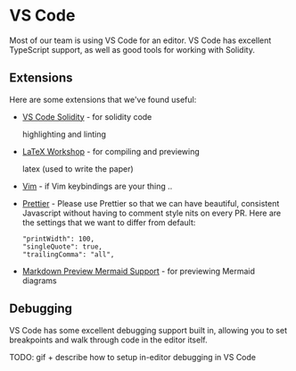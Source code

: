 # VS Code

Most of our team is using VS Code for an editor. VS Code has excellent TypeScript support, as well as good tools for working with Solidity.

## Extensions

Here are some extensions that we've found useful:

* [VS Code Solidity](https://github.com/juanfranblanco/vscode-solidity) - for solidity code

  highlighting and linting

* [LaTeX Workshop](https://github.com/James-Yu/LaTeX-Workshop) - for compiling and previewing

  latex \(used to write the paper\)

* [Vim](https://github.com/VSCodeVim/Vim) - if Vim keybindings are your thing ..
* [Prettier](https://github.com/prettier/prettier-vscode) - Please use Prettier so that we can have beautiful, consistent Javascript without having to comment style nits on every PR. Here are the settings that we want to differ from default: 

  ```text
  "printWidth": 100,
  "singleQuote": true,
  "trailingComma": "all",
  ```

* [Markdown Preview Mermaid Support](https://marketplace.visualstudio.com/items?itemName=bierner.markdown-mermaid) - for previewing Mermaid diagrams

## Debugging

VS Code has some excellent debugging support built in, allowing you to set breakpoints and walk through code in the editor itself.

TODO: gif + describe how to setup in-editor debugging in VS Code

